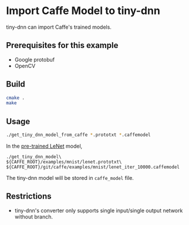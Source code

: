 # Import Caffe Model to tiny-dnn
tiny-dnn can import Caffe's trained models.

## Prerequisites for this example
- Google protobuf
- OpenCV

## Build
```bash
cmake .
make
```

## Usage
```bash
./get_tiny_dnn_model_from_caffe *.prototxt *.caffemodel 
```

In the [pre-trained LeNet](https://github.com/BVLC/caffe/tree/master/examples/mnist) model,
```
./get_tiny_dnn_model\
${CAFFE_ROOT}/examples/mnist/lenet.prototxt\
${CAFFE_ROOT}/git/caffe/examples/mnist/lenet_iter_10000.caffemodel
```

The tiny-dnn model will be stored in `caffe_model` file.

## Restrictions
- tiny-dnn's converter only supports single input/single output network without branch.
